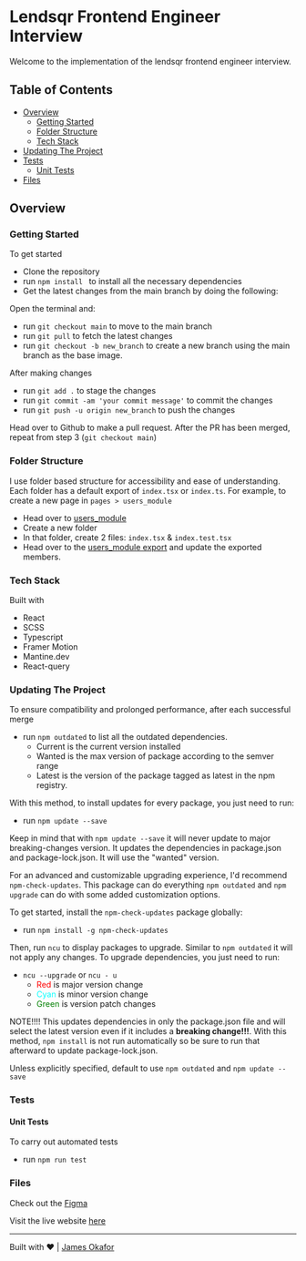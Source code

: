 # Lendsqr Frontend Engineer Interview

Welcome to the implementation of the lendsqr frontend engineer interview.

## Table of Contents

- [Overview](#overview)
  - [Getting Started](#getting-started)
  - [Folder Structure](#folder-structure)
  - [Tech Stack](#tech-stack)
- [Updating The Project](#updating-the-project)
- [Tests](#tests)
  - [Unit Tests](#unit-tests)
- [Files](files)

## Overview

### Getting Started

To get started

- Clone the repository
- run `npm install ` to install all the necessary dependencies
- Get the latest changes from the main branch by doing the following:

Open the terminal and:

- run `git checkout main` to move to the main branch
- run `git pull` to fetch the latest changes
- run `git checkout -b new_branch` to create a new branch using the main branch as the base image.

After making changes

- run `git add .` to stage the changes
- run `git commit -am 'your commit message'` to commit the changes
- run `git push -u origin new_branch` to push the changes

Head over to Github to make a pull request. After the PR has been merged, repeat from step 3 (`git checkout main`)

### Folder Structure

I use folder based structure for accessibility and ease of understanding. Each folder has a default export of `index.tsx` or `index.ts`.
For example, to create a new page in `pages > users_module`

- Head over to [users_module](./src/pages/users_module/pages)
- Create a new folder
- In that folder, create 2 files: `index.tsx` & `index.test.tsx`
- Head over to the [users_module export](./src/pages/users_module/index.ts) and update the exported members.

### Tech Stack

Built with

- React
- SCSS
- Typescript
- Framer Motion
- Mantine.dev
- React-query

### Updating The Project

To ensure compatibility and prolonged performance, after each successful merge

- run `npm outdated` to list all the outdated dependencies.
  - Current is the current version installed
  - Wanted is the max version of package according to the semver range
  - Latest is the version of the package tagged as latest in the npm registry.

With this method, to install updates for every package, you just need to run:

- run `npm update --save`

Keep in mind that with `npm update --save` it will never update to major breaking-changes version. It updates the dependencies in package.json and package-lock.json. It will use the "wanted" version.

For an advanced and customizable upgrading experience, I'd recommend `npm-check-updates`. This package can do everything `npm outdated` and `npm upgrade` can do with some added customization options.

To get started, install the `npm-check-updates` package globally:

- run `npm install -g npm-check-updates`

Then, run `ncu` to display packages to upgrade. Similar to `npm outdated` it will not apply any changes. To upgrade dependencies, you just need to run:

- `ncu --upgrade` or `ncu - u`
  - <span style='color:red'>Red</span> is major version change
  - <span style='color:cyan'>Cyan</span> is minor version change
  - <span style='color:green'>Green</span> is version patch changes

NOTE!!!! This updates dependencies in only the package.json file and will select the latest version even if it includes a <strong>breaking change!!!</strong>. With this method, `npm install` is not run automatically so be sure to run that afterward to update package-lock.json.

Unless explicitly specified, default to use `npm outdated` and `npm update --save`

### Tests

#### Unit Tests

To carry out automated tests

- run `npm run test`

### Files

Check out the [Figma](https://www.google.com/url?q=https://www.figma.com/file/ZKILoCoIoy1IESdBpq3GNC/Frontend&sa=D&source=editors&ust=1718978235142938&usg=AOvVaw2YvPRmOuNwlYMf1L6-naQf)

Visit the live website [here](james-okafor-lendsqr-fe-test.vercel.app)

<hr >

Built with &hearts; | [James Okafor](mailto:okaforjames2709@gmail.com)
